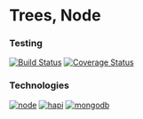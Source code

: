 # Trees, Node

### Testing

[![Build Status](https://travis-ci.org/coding-house-apr2015/trees-node.svg)](https://travis-ci.org/coding-house-apr2015/trees-node)
[![Coverage Status](https://coveralls.io/repos/coding-house-apr2015/trees-node/badge.svg?branch=master)](https://coveralls.io/r/coding-house-apr2015/trees-node?branch=master)

### Technologies

[![node](https://img.shields.io/badge/node-0.12.x-blue.svg)](https://nodejs.org/)
[![hapi](https://img.shields.io/badge/hapi-8.4.0-red.svg)](http://hapijs.com/)
[![mongodb](https://img.shields.io/badge/mongodb-3.0.2-yellow.svg)](http://www.mongodb.org/)
